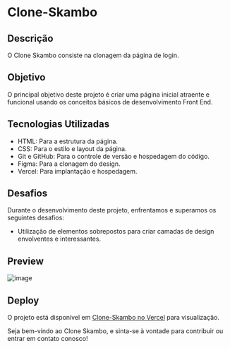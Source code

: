 # Clone-Skambo

## Descrição

O Clone Skambo consiste na clonagem da página de login.

## Objetivo

O principal objetivo deste projeto é criar uma página inicial atraente e funcional usando os conceitos básicos de desenvolvimento Front End.

## Tecnologias Utilizadas

- HTML: Para a estrutura da página.
- CSS: Para o estilo e layout da página.
- Git e GitHub: Para o controle de versão e hospedagem do código.
- Figma: Para a clonagem do design.
- Vercel: Para implantação e hospedagem.

## Desafios

Durante o desenvolvimento deste projeto, enfrentamos e superamos os seguintes desafios:

- Utilização de elementos sobrepostos para criar camadas de design envolventes e interessantes.

## Preview

![image](https://github.com/oliveira-k/clone-Skambo/assets/140715453/fb23f060-9851-4167-be4e-cd84bedd1f90)




## Deploy

O projeto está disponível em [Clone-Skambo no Vercel](https://clone-skambo-delta.vercel.app/) para visualização.

Seja bem-vindo ao Clone Skambo, e sinta-se à vontade para contribuir ou entrar em contato conosco!
